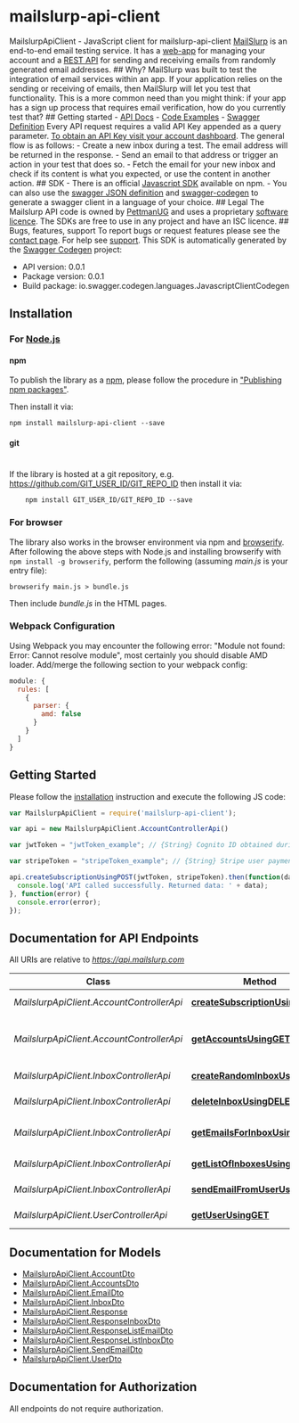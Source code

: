 # mailslurp-api-client

MailslurpApiClient - JavaScript client for mailslurp-api-client
[MailSlurp](https://www.mailslurp.com) is an end-to-end email testing service. It has a [web-app](https://www.mailslurp.com/dashboard) for managing your account and a [REST API](https://api.mailslurp.com) for sending and receiving emails from randomly generated email addresses.  ## Why? MailSlurp was built to test the integration of email services within an app. If your application relies on the sending or receiving of emails, then MailSlurp will let you test that functionality. This is a more common need than you might think: if your app has a sign up process that requires email verification, how do you currently test that?  ## Getting started - [API Docs](https://www.mailslurp.com/documentation) - [Code Examples](https://www.mailslurp.com/documentation/examples) - [Swagger Definition](https://api.mailslurp.com/v2/api-docs)  Every API request requires a valid API Key appended as a query parameter. [To obtain an API Key visit your account dashboard](https://www.mailslurp.com/dashboard).    The general flow is as follows:  - Create a new inbox during a test. The email address will be returned in the response.  - Send an email to that address or trigger an action in your test that does so. - Fetch the email for your new inbox and check if its content is what you expected, or use the content in another action.  ## SDK - There is an official [Javascript SDK](https://www.npmjs.com/package/mailslurp-client) available on npm. - You can also use the [swagger JSON definition](https://api.mailslurp.com/v2/api-docs) and [swagger-codegen](https://github.com/swagger-api/swagger-codegen) to generate a swagger client in a language of your choice.  ## Legal The Mailslurp API code is owned by [PettmanUG](http://pettmanug.site) and uses a proprietary [software licence](http://www.binpress.com/license/view/l/c8376a01eca7465027a978d3fde5a1e2). The SDKs are free to use in any project and have an ISC licence.  ## Bugs, features, support To report bugs or request features please see the [contact page](https://www.mailslurp.com/contact). For help see [support](https://www.mailslurp.com/support).
This SDK is automatically generated by the [Swagger Codegen](https://github.com/swagger-api/swagger-codegen) project:

- API version: 0.0.1
- Package version: 0.0.1
- Build package: io.swagger.codegen.languages.JavascriptClientCodegen

## Installation

### For [Node.js](https://nodejs.org/)

#### npm

To publish the library as a [npm](https://www.npmjs.com/),
please follow the procedure in ["Publishing npm packages"](https://docs.npmjs.com/getting-started/publishing-npm-packages).

Then install it via:

```shell
npm install mailslurp-api-client --save
```

#### git
#
If the library is hosted at a git repository, e.g.
https://github.com/GIT_USER_ID/GIT_REPO_ID
then install it via:

```shell
    npm install GIT_USER_ID/GIT_REPO_ID --save
```

### For browser

The library also works in the browser environment via npm and [browserify](http://browserify.org/). After following
the above steps with Node.js and installing browserify with `npm install -g browserify`,
perform the following (assuming *main.js* is your entry file):

```shell
browserify main.js > bundle.js
```

Then include *bundle.js* in the HTML pages.

### Webpack Configuration

Using Webpack you may encounter the following error: "Module not found: Error:
Cannot resolve module", most certainly you should disable AMD loader. Add/merge
the following section to your webpack config:

```javascript
module: {
  rules: [
    {
      parser: {
        amd: false
      }
    }
  ]
}
```

## Getting Started

Please follow the [installation](#installation) instruction and execute the following JS code:

```javascript
var MailslurpApiClient = require('mailslurp-api-client');

var api = new MailslurpApiClient.AccountControllerApi()

var jwtToken = "jwtToken_example"; // {String} Cognito ID obtained during login

var stripeToken = "stripeToken_example"; // {String} Stripe user payment confirmation token

api.createSubscriptionUsingPOST(jwtToken, stripeToken).then(function(data) {
  console.log('API called successfully. Returned data: ' + data);
}, function(error) {
  console.error(error);
});


```

## Documentation for API Endpoints

All URIs are relative to *https://api.mailslurp.com*

Class | Method | HTTP request | Description
------------ | ------------- | ------------- | -------------
*MailslurpApiClient.AccountControllerApi* | [**createSubscriptionUsingPOST**](docs/AccountControllerApi.md#createSubscriptionUsingPOST) | **POST** /subscription | Upgrade a user to paid
*MailslurpApiClient.AccountControllerApi* | [**getAccountsUsingGET**](docs/AccountControllerApi.md#getAccountsUsingGET) | **GET** /accounts | List available account types
*MailslurpApiClient.InboxControllerApi* | [**createRandomInboxUsingPOST**](docs/InboxControllerApi.md#createRandomInboxUsingPOST) | **POST** /inboxes | Create an inbox
*MailslurpApiClient.InboxControllerApi* | [**deleteInboxUsingDELETE**](docs/InboxControllerApi.md#deleteInboxUsingDELETE) | **DELETE** /inboxes/{uuid} | Delete an inbox
*MailslurpApiClient.InboxControllerApi* | [**getEmailsForInboxUsingGET**](docs/InboxControllerApi.md#getEmailsForInboxUsingGET) | **GET** /inboxes/{uuid} | Fetch emails for a given inbox
*MailslurpApiClient.InboxControllerApi* | [**getListOfInboxesUsingGET**](docs/InboxControllerApi.md#getListOfInboxesUsingGET) | **GET** /inboxes | List your inboxes
*MailslurpApiClient.InboxControllerApi* | [**sendEmailFromUserUsingPOST**](docs/InboxControllerApi.md#sendEmailFromUserUsingPOST) | **POST** /inboxes/{uuid} | Send an email
*MailslurpApiClient.UserControllerApi* | [**getUserUsingGET**](docs/UserControllerApi.md#getUserUsingGET) | **GET** /user | Fetch a user


## Documentation for Models

 - [MailslurpApiClient.AccountDto](docs/AccountDto.md)
 - [MailslurpApiClient.AccountsDto](docs/AccountsDto.md)
 - [MailslurpApiClient.EmailDto](docs/EmailDto.md)
 - [MailslurpApiClient.InboxDto](docs/InboxDto.md)
 - [MailslurpApiClient.Response](docs/Response.md)
 - [MailslurpApiClient.ResponseInboxDto](docs/ResponseInboxDto.md)
 - [MailslurpApiClient.ResponseListEmailDto](docs/ResponseListEmailDto.md)
 - [MailslurpApiClient.ResponseListInboxDto](docs/ResponseListInboxDto.md)
 - [MailslurpApiClient.SendEmailDto](docs/SendEmailDto.md)
 - [MailslurpApiClient.UserDto](docs/UserDto.md)


## Documentation for Authorization

 All endpoints do not require authorization.


